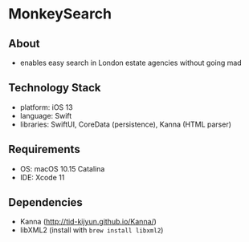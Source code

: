 #  MonkeySearch
## About
* enables easy search in London estate agencies without going mad
## Technology Stack
* platform: iOS 13
* language: Swift
* libraries: SwiftUI, CoreData (persistence), Kanna (HTML parser)
## Requirements
* OS: macOS 10.15 Catalina
* IDE: Xcode 11
## Dependencies
* Kanna (http://tid-kijyun.github.io/Kanna/)
* libXML2 (install with `brew install libxml2`)

